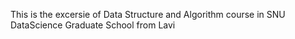 This is the excersie of Data Structure and Algorithm course in SNU DataScience Graduate School from Lavi
